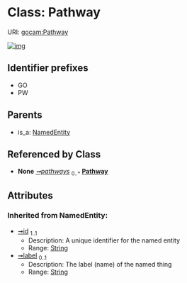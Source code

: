 
# Class: Pathway




URI: [gocam:Pathway](http://w3id.org/ontogpt/gocam/Pathway)


[![img](https://yuml.me/diagram/nofunky;dir:TB/class/[GoCamAnnotations]-%20pathways%200..*>[Pathway&#124;id(i):string;label(i):string%20%3F],[NamedEntity]^-[Pathway],[NamedEntity],[GoCamAnnotations])](https://yuml.me/diagram/nofunky;dir:TB/class/[GoCamAnnotations]-%20pathways%200..*>[Pathway&#124;id(i):string;label(i):string%20%3F],[NamedEntity]^-[Pathway],[NamedEntity],[GoCamAnnotations])

## Identifier prefixes

 * GO
 * PW

## Parents

 *  is_a: [NamedEntity](NamedEntity.md)

## Referenced by Class

 *  **None** *[➞pathways](goCamAnnotations__pathways.md)*  <sub>0..\*</sub>  **[Pathway](Pathway.md)**

## Attributes


### Inherited from NamedEntity:

 * [➞id](namedEntity__id.md)  <sub>1..1</sub>
     * Description: A unique identifier for the named entity
     * Range: [String](types/String.md)
 * [➞label](namedEntity__label.md)  <sub>0..1</sub>
     * Description: The label (name) of the named thing
     * Range: [String](types/String.md)
